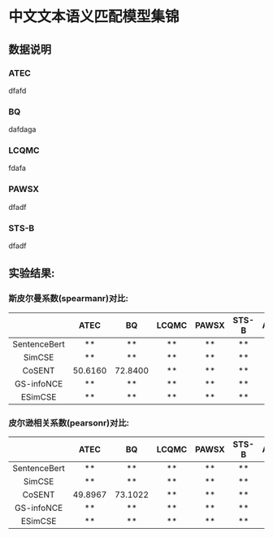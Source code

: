 # 中文文本语义匹配模型集锦
## 数据说明

### ATEC
dfafd
### BQ
dafdaga
### LCQMC
fdafa
### PAWSX
dfadf

### STS-B
dfadf


## 实验结果: 

### 斯皮尔曼系数(spearmanr)对比:

|  | ATEC | BQ | LCQMC | PAWSX | STS-B |  Avg |
| :-: | :-: | :-: | :-: | :-: | :-: | :-: | 
| SentenceBert | ** | ** | ** | ** | ** | ** | 
| SimCSE |  ** | ** | ** | ** | ** | ** |   
| CoSENT | 50.6160 | 72.8400 | ** | ** | ** | ** |   
| GS-infoNCE |  ** | ** | ** | ** | ** | ** |   
| ESimCSE |  ** | ** | ** | ** | ** | ** |   


### 皮尔逊相关系数(pearsonr)对比:

|  | ATEC | BQ | LCQMC | PAWSX | STS-B |  Avg |
| :-: | :-: | :-: | :-: | :-: | :-: | :-: | 
| SentenceBert |  ** | ** | ** | ** | ** | ** |   
| SimCSE |  ** | ** | ** | ** | ** | ** |   
| CoSENT | 49.8967 | 73.1022 | ** | ** | ** | ** |  
| GS-infoNCE | ** | ** | ** | ** | ** | ** |   
| ESimCSE | ** | ** | ** | ** | ** | ** |   


